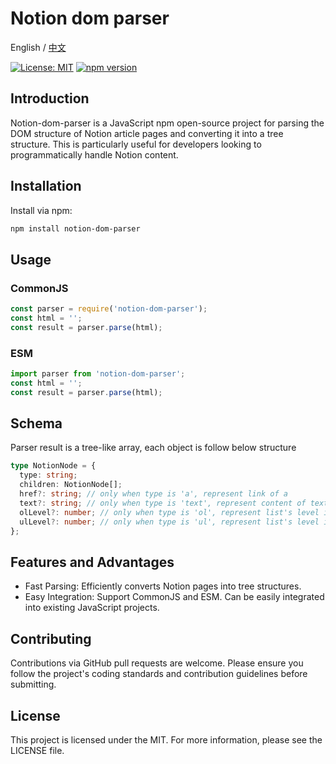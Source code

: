 # Notion dom parser

English / [中文](https://github.com/zshnb/notion-dom-parser/blob/main/README.zh.md)

[![License: MIT](https://img.shields.io/badge/License-MIT-yellow.svg)](https://opensource.org/licenses/MIT)
[![npm version](https://badge.fury.io/js/notion-dom-parser.svg)](https://badge.fury.io/js/notion-dom-parser)

## Introduction

Notion-dom-parser is a JavaScript npm open-source project for parsing the DOM structure of Notion article pages and converting it into a tree structure. This is particularly useful for developers looking to programmatically handle Notion content.

## Installation

Install via npm:

```bash
npm install notion-dom-parser
```

## Usage

### CommonJS

```javascript
const parser = require('notion-dom-parser');
const html = '';
const result = parser.parse(html);
```

### ESM

```javascript
import parser from 'notion-dom-parser';
const html = '';
const result = parser.parse(html);
```

## Schema

Parser result is a tree-like array, each object is follow below structure

```typescript
type NotionNode = {
  type: string;
  children: NotionNode[];
  href?: string; // only when type is 'a', represent link of a
  text?: string; // only when type is 'text', represent content of text node
  olLevel?: number; // only when type is 'ol', represent list's level in nest relation
  ulLevel?: number; // only when type is 'ul', represent list's level in nest relation
};
```

## Features and Advantages

- Fast Parsing: Efficiently converts Notion pages into tree structures.
- Easy Integration: Support CommonJS and ESM. Can be easily integrated into existing JavaScript projects.

## Contributing

Contributions via GitHub pull requests are welcome. Please ensure you follow the project's coding standards and contribution guidelines before submitting.

## License

This project is licensed under the MIT. For more information, please see the LICENSE file.
